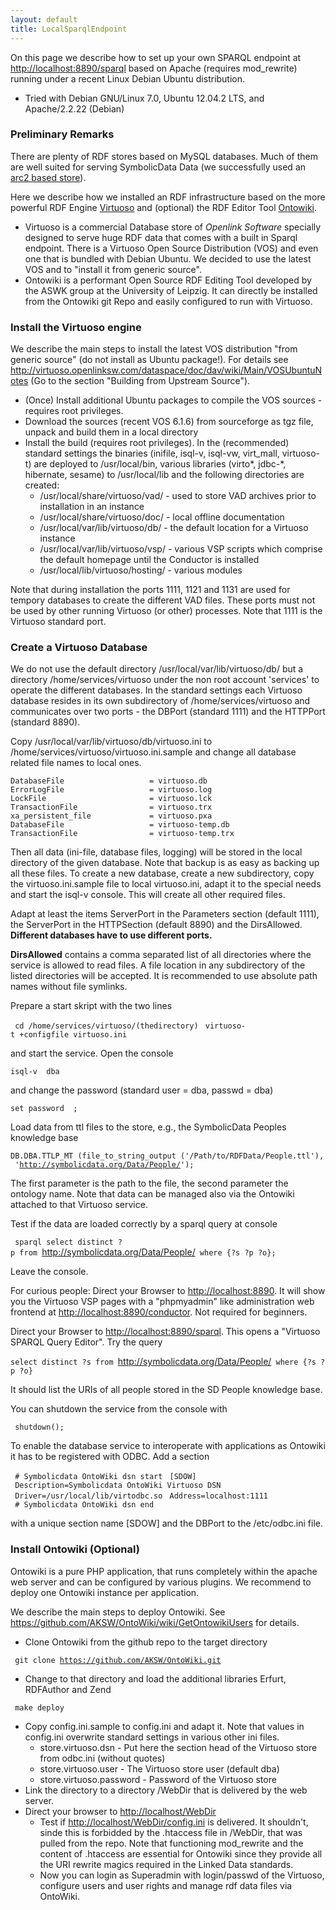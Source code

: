 ```yaml
---
layout: default
title: LocalSparqlEndpoint
---
```


On this page we describe how to set up your own SPARQL endpoint at <http://localhost:8890/sparql> based on Apache (requires mod\_rewrite) running under a recent Linux Debian Ubuntu distribution.

-   Tried with Debian GNU/Linux 7.0, Ubuntu 12.04.2 LTS, and Apache/2.2.22 (Debian)

### Preliminary Remarks

There are plenty of RDF stores based on MySQL databases. Much of them are well suited for serving SymbolicData Data (we successfully used an [arc2 based store](https://github.com/semsol/arc2/wiki)).

Here we describe how we installed an RDF infrastructure based on the more powerful RDF Engine [Virtuoso](http://virtuoso.openlinksw.com) and (optional) the RDF Editor Tool [Ontowiki](http://aksw.org/Projects/OntoWiki.html).

-   Virtuoso is a commercial Database store of *Openlink Software* specially designed to serve huge RDF data that comes with a built in Sparql endpoint. There is a Virtuoso Open Source Distribution (VOS) and even one that is bundled with Debian Ubuntu. We decided to use the latest VOS and to "install it from generic source".
-   Ontowiki is a performant Open Source RDF Editing Tool developed by the ASWK group at the University of Leipzig. It can directly be installed from the Ontowiki git Repo and easily configured to run with Virtuoso.

### Install the Virtuoso engine

We describe the main steps to install the latest VOS distribution "from generic source" (do not install as Ubuntu package!). For details see <http://virtuoso.openlinksw.com/dataspace/doc/dav/wiki/Main/VOSUbuntuNotes> (Go to the section "Building from Upstream Source").

-   (Once) Install additional Ubuntu packages to compile the VOS sources - requires root privileges.
-   Download the sources (recent VOS 6.1.6) from sourceforge as tgz file, unpack and build them in a local directory
-   Install the build (requires root privileges). In the (recommended) standard settings the binaries (inifile, isql-v, isql-vw, virt\_mall, virtuoso-t) are deployed to /usr/local/bin, various libraries (virto\*, jdbc-\*, hibernate, sesame) to /usr/local/lib and the following directories are created:
    -   /usr/local/share/virtuoso/vad/ - used to store VAD archives prior to installation in an instance
    -   /usr/local/share/virtuoso/doc/ - local offline documentation
    -   /usr/local/var/lib/virtuoso/db/ - the default location for a Virtuoso instance
    -   /usr/local/var/lib/virtuoso/vsp/ - various VSP scripts which comprise the default homepage until the Conductor is installed
    -   /usr/local/lib/virtuoso/hosting/ - various modules

Note that during installation the ports 1111, 1121 and 1131 are used for tempory databases to create the different VAD files. These ports must not be used by other running Virtuoso (or other) processes. Note that 1111 is the Virtuoso standard port.

### Create a Virtuoso Database

We do not use the default directory /usr/local/var/lib/virtuoso/db/ but a directory /home/services/virtuoso under the non root account 'services' to operate the different databases. In the standard settings each Virtuoso database resides in its own subdirectory of /home/services/virtuoso and communicates over two ports - the DBPort (standard 1111) and the HTTPPort (standard 8890).

Copy /usr/local/var/lib/virtuoso/db/virtuoso.ini to /home/services/virtuoso/virtuoso.ini.sample and change all database related file names to local ones.

`DatabaseFile                   = virtuoso.db`
`ErrorLogFile                   = virtuoso.log`
`LockFile                       = virtuoso.lck `
`TransactionFile                = virtuoso.trx`
`xa_persistent_file             = virtuoso.pxa`
`DatabaseFile                   = virtuoso-temp.db`
`TransactionFile                = virtuoso-temp.trx`

Then all data (ini-file, database files, logging) will be stored in the local directory of the given database. Note that backup is as easy as backing up all these files. To create a new database, create a new subdirectory, copy the virtuoso.ini.sample file to local virtuoso.ini, adapt it to the special needs and start the isql-v console. This will create all other required files.

Adapt at least the items ServerPort in the Parameters section (default 1111), the ServerPort in the HTTPSection (default 8890) and the DirsAllowed. **Different databases have to use different ports.**

**DirsAllowed** contains a comma separated list of all directories where the service is allowed to read files. A file location in any subdirectory of the listed directories will be accepted. It is recommended to use absolute path names without file symlinks.

Prepare a start skript with the two lines

` cd /home/services/virtuoso/(thedirectory)`
` virtuoso-t +configfile virtuoso.ini `

and start the service. Open the console

`isql-v `<DBServerPort>` dba `<passwd>

and change the password (standard user = dba, passwd = dba)

`set password `<old password>` `<new password>`;`

Load data from ttl files to the store, e.g., the SymbolicData Peoples knowledge base

`DB.DBA.TTLP_MT (file_to_string_output ('/Path/to/RDFData/People.ttl'), '`[`http://symbolicdata.org/Data/People/`](http://symbolicdata.org/Data/People/)`');`

The first parameter is the path to the file, the second parameter the ontology name. Note that data can be managed also via the Ontowiki attached to that Virtuoso service.

Test if the data are loaded correctly by a sparql query at console

` sparql select distinct ?p from `<http://symbolicdata.org/Data/People/>` where {?s ?p ?o};`

Leave the console.

For curious people: Direct your Browser to <http://localhost:8890>. It will show you the Virtuoso VSP pages with a "phpmyadmin" like administration web frontend at <http://localhost:8890/conductor>. Not required for beginners.

Direct your Browser to <http://localhost:8890/sparql>. This opens a "Virtuoso SPARQL Query Editor". Try the query

`select distinct ?s from `<http://symbolicdata.org/Data/People/>` where {?s ?p ?o}`

It should list the URIs of all people stored in the SD People knowledge base.

You can shutdown the service from the console with

` shutdown();`

To enable the database service to interoperate with applications as Ontowiki it has to be registered with ODBC. Add a section

` # Symbolicdata OntoWiki dsn start`
` [SDOW]`
` Description=Symbolicdata OntoWiki Virtuoso DSN`
` Driver=/usr/local/lib/virtodbc.so`
` Address=localhost:1111`
` # Symbolicdata OntoWiki dsn end`

with a unique section name [SDOW] and the DBPort to the /etc/odbc.ini file.

### Install Ontowiki (Optional)

Ontowiki is a pure PHP application, that runs completely within the apache web server and can be configured by various plugins. We recommend to deploy one Ontowiki instance per application.

We describe the main steps to deploy Ontowiki. See <https://github.com/AKSW/OntoWiki/wiki/GetOntowikiUsers> for details.

-   Clone Ontowiki from the github repo to the target directory

` git clone `[`https://github.com/AKSW/OntoWiki.git`](https://github.com/AKSW/OntoWiki.git)

-   Change to that directory and load the additional libraries Erfurt, RDFAuthor and Zend

` make deploy`

-   Copy config.ini.sample to config.ini and adapt it. Note that values in config.ini overwrite standard settings in various other ini files.
    -   store.virtuoso.dsn - Put here the section head of the Virtuoso store from odbc.ini (without quotes)
    -   store.virtuoso.user - The Virtuoso store user (default dba)
    -   store.virtuoso.password - Password of the Virtuoso store
-   Link the directory to a directory /WebDir that is delivered by the web server.
-   Direct your browser to <http://localhost/WebDir>
    -   Test if <http://localhost/WebDir/config.ini> is delivered. It shouldn't, sinde this is forbidded by the .htaccess file in /WebDir, that was pulled from the repo. Note that functioning mod\_rewrite and the content of .htaccess are essential for Ontowiki since they provide all the URI rewrite magics required in the Linked Data standards.
    -   Now you can login as Superadmin with login/passwd of the Virtuoso, configure users and user rights and manage rdf data files via OntoWiki.

